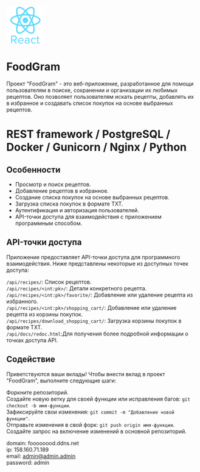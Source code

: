 <img src="https://github.com/devicons/devicon/blob/master/icons/react/react-original-wordmark.svg" title="React" alt="React" width="100" height="100"/>&nbsp;
# FoodGram

Проект "FoodGram" - это веб-приложение, разработанное для помощи пользователям в поиске, сохранении и организации их любимых рецептов. Оно позволяет пользователям искать рецепты, добавлять их в избранное и создавать список покупок на основе выбранных рецептов.


# REST framework / PostgreSQL / Docker / Gunicorn / Nginx / Python


## Особенности<br>

- Просмотр и поиск рецептов.<br>
- Добавление рецептов в избранное.<br>
- Создание списка покупок на основе выбранных рецептов.<br>
- Загрузка списка покупок в формате TXT.<br>
- Аутентификация и авторизация пользователей.<br>
- API-точки доступа для взаимодействия с приложением программным способом.<br>

## API-точки доступа<br>
Приложение предоставляет API-точки доступа для программного взаимодействия. Ниже представлены некоторые из доступных точек доступа:<br>

`/api/recipes/`: Список рецептов.<br>
`/api/recipes/<int:pk>/`: Детали конкретного рецепта.<br>
`/api/recipes/<int:pk>/favorite/`: Добавление или удаление рецепта из избранного.<br>
`/api/recipes/<int:pk>/shopping_cart/`: Добавление или удаление рецепта из корзины покупок.<br>
`/api/recipes/download_shopping_cart/`: Загрузка корзины покупок в формате TXT.<br>
`/api/docs/redoc.html`:Для получения более подробной информации о точках доступа API.<br>

## Содействие<br>
Приветствуются ваши вклады! Чтобы внести вклад в проект "FoodGram", выполните следующие шаги:<br>

Форкните репозиторий.<br>
Создайте новую ветку для своей функции или исправления багов: `git checkout -b имя-функции`.<br>
Зафиксируйте свои изменения: `git commit -m "Добавление новой функции"`.<br>
Отправьте изменения в свой форк: `git push origin имя-функции`.<br>
Создайте запрос на включение изменений в основной репозиторий.<br>

domain: foooooood.ddns.net<br>
ip: 158.160.71.189<br>
email: admin@admin.admin<br>
password: admin<br>